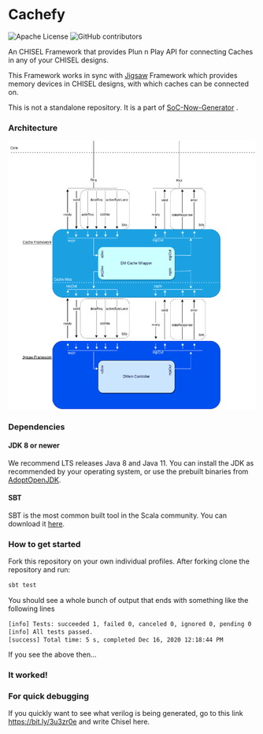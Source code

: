 Cachefy
=======================
![Apache License](https://img.shields.io/github/license/merledu/cachefy?style=plastic)
![GitHub contributors](https://img.shields.io/github/contributors/merledu/cachefy?style=plastic)

An CHISEL Framework that provides Plun n Play API for connecting Caches in any of your CHISEL designs.

This Framework works in sync with [Jigsaw](https://github.com/merledu/jigsaw) Framework which provides memory devices in CHISEL designs, with which caches can be connected on.

This is not a standalone repository. It is a part of [SoC-Now-Generator](https://github.com/merledu/SoC-Now-Generator) .

### Architecture

<img src="https://github.com/shahzaibk23/CHISEL-Caches/blob/master/docs/arch.png?raw=true" />


### Dependencies

#### JDK 8 or newer

We recommend LTS releases Java 8 and Java 11. You can install the JDK as recommended by your operating system, or use the prebuilt binaries from [AdoptOpenJDK](https://adoptopenjdk.net/).

#### SBT 

SBT is the most common built tool in the Scala community. You can download it [here](https://www.scala-sbt.org/download.html).  


### How to get started

Fork this repository on your own individual profiles. After forking clone the repository and run:

```sh
sbt test
```

You should see a whole bunch of output that ends with something like the following lines
```
[info] Tests: succeeded 1, failed 0, canceled 0, ignored 0, pending 0
[info] All tests passed.
[success] Total time: 5 s, completed Dec 16, 2020 12:18:44 PM
```
If you see the above then...

### It worked!

### For quick debugging
If you quickly want to see what verilog is being generated, go to this link  https://bit.ly/3u3zr0e and write Chisel here.

